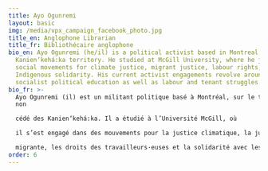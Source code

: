 ```yaml
---
title: Ayo Ogunremi
layout: basic
img: /media/vpx_campaign_facebook_photo.jpg
title_en: Anglophone Librarian
title_fr: Bibliothécaire anglophone
bio_en: Ayo Ogunremi (he/il) is a political activist based in Montreal, unceded
  Kanienʼkehá꞉ka territory. He studied at McGill University, where he joined
  social movements for climate justice, migrant justice, labour rights, and
  Indigenous solidarity. His current activist engagements revolve around
  socialist political education as well as labour and tenant struggles.
bio_fr: >-
  Ayo Ogunremi (il) est un militant politique basé à Montréal, sur le territoire
  non

  cédé des Kanienʼkehá꞉ka. Il a étudié à l’Université McGill, où

  il s’est engagé dans des mouvements pour la justice climatique, la justice

  migrante, les droits des travailleurs·euses et la solidarité avec les peuples autochtones. Ses engagements actuels portent sur l’éducation politique socialiste, ainsi que sur les luttes syndicales et locatives.
order: 6
---
```

